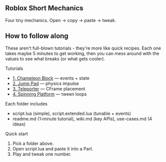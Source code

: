 ## Roblox Short Mechanics
Four tiny mechanics. Open → copy → paste → tweak.

## How to follow along

These aren't full-blown tutorials - they're more like quick recipes. Each one takes maybe 5 minutes to get working, then you can mess around with the values to see what breaks (or what gets cooler).

Tutorials
- [1. Chameleon Block](video1/) — events + state
- [2. Jump Pad](video2/) — physics impulse
- [3. Teleporter](video3/) — CFrame placement
- [4. Spinning Platform](video4/) — tween loops

Each folder includes
- script.lua (simple), script.extended.lua (tunable + events)
- readme.md (1‑minute tutorial), wiki.md (key APIs), use-cases.md (4 ideas)

Quick start
1) Pick a folder above.
2) Open script.lua and paste it into a Part.
3) Play and tweak one number.